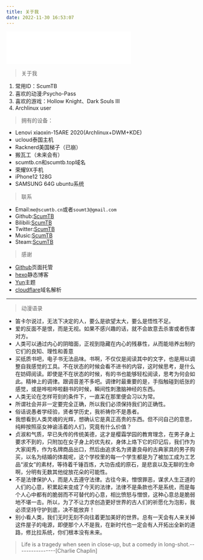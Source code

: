 ```yaml
---
title: 关于我
date: 2022-11-30 16:53:07
---
```

<iframe frameborder="no" border="0" marginwidth="0" marginheight="0" width=330 height=86 src="//music.163.com/outchain/player?type=2&id=503297720&auto=1&height=66"></iframe>

> 关于我

1. 常用ID：ScumTB 
2. 喜欢的动漫:Psycho-Pass
3. 喜欢的游戏：Hollow Knight、Dark Souls III
4. Archlinux user

>  拥有的设备：

* Lenovi xiaoxin-15ARE 2020(Archlinux+DWM+KDE)
* ucloud泰国主机
* Racknerd美国梯子（已崩）
* 搬瓦工（未来会有）
* scumtb.cn和scumtb.top域名
* 荣耀9X手机
* iPhone12 128G
* SAMSUNG 64G ubuntu系统


> 联系

* Email:`me@scumtb.cn`或者`soumt3@gmail.com`
* Github:[ScumTB](https://github.com/ScumTB)
* Bilibili:[ScumTB](https://space.bilibili.com/639433048)
* Twitter:[ScumTB](https://twitter.com/Scum33299664)
* Music:[ScumTB](https://music.163.com/#/user/home?id=7800557453)
* Steam:[ScumTB](https://steamcommunity.com/id/ScumTB)

> 感谢 

* [Github](https://github.com/)页面托管
* [hexo](https://hexo.io/zh-cn/)静态博客
* [Yun](https://yun.yunyoujun.cn/guide/)主题
* [cloudflare](https://www.cloudflare.com/)域名解析

***
> 动漫语录 

* 笛卡尔说过，无法下决定的人，要么是欲望太大，要么是悟性不足。
* 爱的反面不是恨，而是无视。如果不感兴趣的话，就不会故意去杀害或者伤害对方。
* 人类可以通过内心的阴暗面，正视到隐藏在内心的残暴性，从而能培养出制约它们的良知、理性和善意
* 买纸质书吧，电子书无法品味。书啊，不仅仅是阅读其中的文字，也是用以调整自我感觉的工具。不在状态的时候会看不进书的内容，这时候思考，是什么在妨碍阅读。即使是不在状态的时候，有的书也能够轻松阅读，思考为何会如此。精神上的调律。跟调音差不多吧。调律时最重要的是，手指触碰到纸张的感觉，或是哗啦哗啦翻书的时候，瞬间性刺激脑神经的东西。
* 人类无论在怎样苛刻的条件下，一直呆在那里便会习以为常。
* 所谓社会并非一定要完全正确，所以我们必须保持我们的正确性。
* 俗话说愚者学经验，贤者学历史，我祈祷你不是愚者。
* 我想看到人类灵魂的光辉，想确认它是真正高贵的东西。但不问自己的意思，纯粹按照巫女神谕活着的人们，究竟有什么价值？
* 贞淑和气质，早已失传的传统美德，这才是樱霜学园的教育理念，在男子身上要求不到的，只附加在女子身上的优先权，身体上烙下它的印记后，我们作为大家闺秀，作为名牌商品出口，然后由追求名为贤妻良母的古典家具的男子购买，以名为结婚的体裁呢，这个学校里的每一个学生都是为了被加工成为工艺品“淑女”的素材，等待着千锤百炼，大功告成的原石，是悲哀以及无聊的生命啊，分明有无数其他绽放花朵的可能性。
* 不是法律保护人，而是人去遵守法律。古往今来，憎恨罪恶，谋求人生正道的人们的心意，积累起来变成了今天的法律，法律不是条款也不是系统，而是每个人心中都有的脆弱而不可替代的心意，相比愤怒与憎恨，这种心意总是脆弱地不堪一击。所以，为了不让力求创造更好世界的古人们的祈愿化为泡影，我必须坚持守护到底，决不能放弃！
* 别小看人类，我们无时无刻不向往着更加美好的世界。总有一天会有人来关掉这件屋子的电源，即便那个人不是我，在新时代也一定会有人开拓出全新的道路，修比拉系统，你们根本没有未来。



> Life is a tragedy when seen in close-up, but a comedy in long-shot.----------------[Charlie Chaplin]
